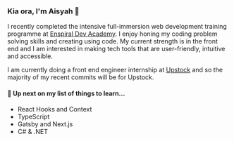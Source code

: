 ### Kia ora, I'm Aisyah 👋

I recently completed the intensive full-immersion web development training programme at [Enspiral Dev Academy](https://devacademy.co.nz/). I enjoy honing my coding problem solving skills and creating using code. My current strength is in the front end and I am interested in making tech tools that are user-friendly, intuitive and accessible.

I am currently doing a front end engineer internship at [Upstock](https://upstock.app) and so the majority of my recent commits will be for Upstock.

#### 🌱 Up next on my list of things to learn...
- React Hooks and Context
- TypeScript
- Gatsby and Next.js
- C# & .NET

<!--
**aisyah-t/aisyah-t** is a ✨ _special_ ✨ repository because its `README.md` (this file) appears on your GitHub profile.

Here are some ideas to get you started:

- 🔭 I’m currently working on ...
- 🌱 I’m currently learning ...
- 👯 I’m looking to collaborate on ...
- 🤔 I’m looking for help with ...
- 💬 Ask me about ...
- 📫 How to reach me: ...
- 😄 Pronouns: ...
- ⚡ Fun fact: ...
-->
